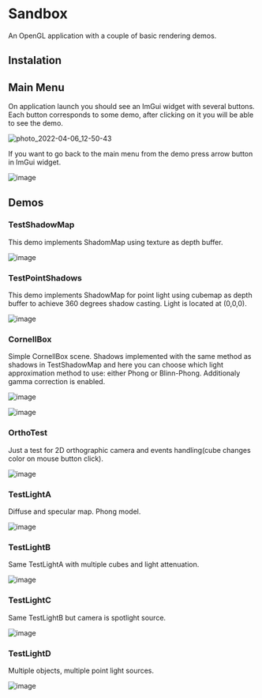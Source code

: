 # Sandbox
An OpenGL application with a couple of basic rendering demos.

## Instalation 

## Main Menu
On application launch you should see an ImGui widget with several buttons. Each button corresponds to some demo, after clicking on it you will be able to see the demo.

![photo_2022-04-06_12-50-43](https://user-images.githubusercontent.com/70116589/161948612-75d3a554-138f-485e-8646-c85840218a91.jpg)

If you want to go back to the main menu from the demo press arrow button in ImGui widget.

![image](https://user-images.githubusercontent.com/70116589/161950234-b7b14a53-e9d8-4e18-b818-a942f57b828e.png)

## Demos 

### TestShadowMap
This demo implements ShadomMap using texture as depth buffer.

![image](https://user-images.githubusercontent.com/70116589/161950031-83eb0113-92d5-467b-aa50-169adc4ee5c4.png)

### TestPointShadows
This demo implements ShadowMap for point light using cubemap as depth buffer to achieve 360 degrees shadow casting. Light is located at (0,0,0).

![image](https://user-images.githubusercontent.com/70116589/161950864-e910f324-4c21-431d-bfa5-d758b101444b.png)

### CornellBox
Simple CornellBox scene. Shadows implemented with the same method as shadows in TestShadowMap and here you can choose which light approximation method to use: either Phong
or Blinn-Phong. Additionaly gamma correction is enabled.

![image](https://user-images.githubusercontent.com/70116589/161952079-3850b732-63bc-44f3-8dc3-7ee6397187c9.png)

![image](https://user-images.githubusercontent.com/70116589/161952111-9444c958-8bc6-4686-ae96-8da597228b96.png)

### OrthoTest
Just a test for 2D orthographic camera and events handling(cube changes color on mouse button click).

![image](https://user-images.githubusercontent.com/70116589/161952360-32cdad9b-df32-4be3-b04e-1d18056c69e7.png)

### TestLightA
Diffuse and specular map. Phong model.

![image](https://user-images.githubusercontent.com/70116589/161953279-de109c95-4c56-41c0-a601-def776c85112.png)

### TestLightB
Same TestLightA with multiple cubes and light attenuation.

![image](https://user-images.githubusercontent.com/70116589/161953545-1f7c0483-166e-4c10-9417-2cfe8252d381.png)

### TestLightC
Same TestLightB but camera is spotlight source. 

![image](https://user-images.githubusercontent.com/70116589/161953657-d8248e72-1bd9-4e54-8ed6-2159fbc44c32.png)

### TestLightD
Multiple objects, multiple point light sources.

![image](https://user-images.githubusercontent.com/70116589/161953777-0c687ff2-901a-458a-889a-ebcaa97c7ba6.png)
